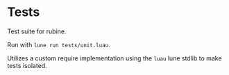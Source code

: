 # Tests

Test suite for rubine.

Run with `lune run tests/unit.luau`.

Utilizes a custom require implementation using the `luau` lune stdlib to make tests isolated.
